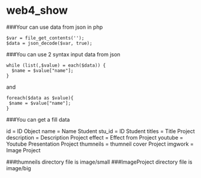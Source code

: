 # web4_show

###Your can use data from json in php
```
$var = file_get_contents('');
$data = json_decode($var, true);
```

###You can use 2 syntax input data from json
```
while (list(,$value) = each($data)) {
  $name = $value["name"];
}
```
and
```
foreach($data as $value){
 $name = $value["name"];
}
```

###You can get a fill data

id  = ID Object
name = Name Student
stu_id = ID Student
titles = Title Project
description = Description Project
effect  = Effect from Project
youtube = Youtube Presentation Project
thumneils = thumneil cover Project
imgwork = Image Project

###thumneils directory file is image/small
###ImageProject directory file is image/big
